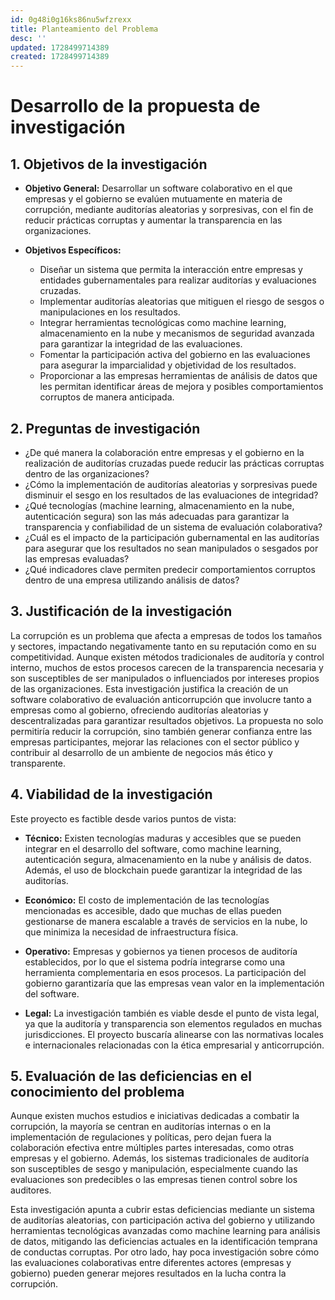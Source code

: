```yaml
---
id: 0g48i0g16ks86nu5wfzrexx
title: Planteamiento del Problema
desc: ''
updated: 1728499714389
created: 1728499714389
---
```

# Desarrollo de la propuesta de investigación

## 1. Objetivos de la investigación

- **Objetivo General:** 
  Desarrollar un software colaborativo en el que empresas y el gobierno se evalúen mutuamente en materia de corrupción, mediante auditorías aleatorias y sorpresivas, con el fin de reducir prácticas corruptas y aumentar la transparencia en las organizaciones.

- **Objetivos Específicos:**
  - Diseñar un sistema que permita la interacción entre empresas y entidades gubernamentales para realizar auditorías y evaluaciones cruzadas.
  - Implementar auditorías aleatorias que mitiguen el riesgo de sesgos o manipulaciones en los resultados.
  - Integrar herramientas tecnológicas como machine learning, almacenamiento en la nube y mecanismos de seguridad avanzada para garantizar la integridad de las evaluaciones.
  - Fomentar la participación activa del gobierno en las evaluaciones para asegurar la imparcialidad y objetividad de los resultados.
  - Proporcionar a las empresas herramientas de análisis de datos que les permitan identificar áreas de mejora y posibles comportamientos corruptos de manera anticipada.

## 2. Preguntas de investigación

- ¿De qué manera la colaboración entre empresas y el gobierno en la realización de auditorías cruzadas puede reducir las prácticas corruptas dentro de las organizaciones?
- ¿Cómo la implementación de auditorías aleatorias y sorpresivas puede disminuir el sesgo en los resultados de las evaluaciones de integridad?
- ¿Qué tecnologías (machine learning, almacenamiento en la nube, autenticación segura) son las más adecuadas para garantizar la transparencia y confiabilidad de un sistema de evaluación colaborativa?
- ¿Cuál es el impacto de la participación gubernamental en las auditorías para asegurar que los resultados no sean manipulados o sesgados por las empresas evaluadas?
- ¿Qué indicadores clave permiten predecir comportamientos corruptos dentro de una empresa utilizando análisis de datos?

## 3. Justificación de la investigación

La corrupción es un problema que afecta a empresas de todos los tamaños y sectores, impactando negativamente tanto en su reputación como en su competitividad. Aunque existen métodos tradicionales de auditoría y control interno, muchos de estos procesos carecen de la transparencia necesaria y son susceptibles de ser manipulados o influenciados por intereses propios de las organizaciones. Esta investigación justifica la creación de un software colaborativo de evaluación anticorrupción que involucre tanto a empresas como al gobierno, ofreciendo auditorías aleatorias y descentralizadas para garantizar resultados objetivos. La propuesta no solo permitiría reducir la corrupción, sino también generar confianza entre las empresas participantes, mejorar las relaciones con el sector público y contribuir al desarrollo de un ambiente de negocios más ético y transparente.

## 4. Viabilidad de la investigación

Este proyecto es factible desde varios puntos de vista:

- **Técnico:** Existen tecnologías maduras y accesibles que se pueden integrar en el desarrollo del software, como machine learning, autenticación segura, almacenamiento en la nube y análisis de datos. Además, el uso de blockchain puede garantizar la integridad de las auditorías.
  
- **Económico:** El costo de implementación de las tecnologías mencionadas es accesible, dado que muchas de ellas pueden gestionarse de manera escalable a través de servicios en la nube, lo que minimiza la necesidad de infraestructura física.
  
- **Operativo:** Empresas y gobiernos ya tienen procesos de auditoría establecidos, por lo que el sistema podría integrarse como una herramienta complementaria en esos procesos. La participación del gobierno garantizaría que las empresas vean valor en la implementación del software.

- **Legal:** La investigación también es viable desde el punto de vista legal, ya que la auditoría y transparencia son elementos regulados en muchas jurisdicciones. El proyecto buscaría alinearse con las normativas locales e internacionales relacionadas con la ética empresarial y anticorrupción.

## 5. Evaluación de las deficiencias en el conocimiento del problema

Aunque existen muchos estudios e iniciativas dedicadas a combatir la corrupción, la mayoría se centran en auditorías internas o en la implementación de regulaciones y políticas, pero dejan fuera la colaboración efectiva entre múltiples partes interesadas, como otras empresas y el gobierno. Además, los sistemas tradicionales de auditoría son susceptibles de sesgo y manipulación, especialmente cuando las evaluaciones son predecibles o las empresas tienen control sobre los auditores. 

Esta investigación apunta a cubrir estas deficiencias mediante un sistema de auditorías aleatorias, con participación activa del gobierno y utilizando herramientas tecnológicas avanzadas como machine learning para análisis de datos, mitigando las deficiencias actuales en la identificación temprana de conductas corruptas. Por otro lado, hay poca investigación sobre cómo las evaluaciones colaborativas entre diferentes actores (empresas y gobierno) pueden generar mejores resultados en la lucha contra la corrupción.
